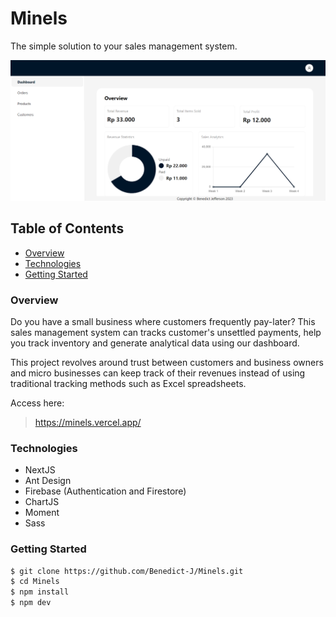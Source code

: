 <!-- This is a [Next.js](https://nextjs.org/) project bootstrapped with [`create-next-app`](https://github.com/vercel/next.js/tree/canary/packages/create-next-app).

## Getting Started

First, run the development server:

```bash
npm run dev
# or
yarn dev
# or
pnpm dev
```

Open [http://localhost:3000](http://localhost:3000) with your browser to see the result.

You can start editing the page by modifying `pages/index.tsx`. The page auto-updates as you edit the file.

[API routes](https://nextjs.org/docs/api-routes/introduction) can be accessed on [http://localhost:3000/api/hello](http://localhost:3000/api/hello). This endpoint can be edited in `pages/api/hello.ts`.

The `pages/api` directory is mapped to `/api/*`. Files in this directory are treated as [API routes](https://nextjs.org/docs/api-routes/introduction) instead of React pages.

This project uses [`next/font`](https://nextjs.org/docs/basic-features/font-optimization) to automatically optimize and load Inter, a custom Google Font.

## Learn More

To learn more about Next.js, take a look at the following resources:

- [Next.js Documentation](https://nextjs.org/docs) - learn about Next.js features and API.
- [Learn Next.js](https://nextjs.org/learn) - an interactive Next.js tutorial.

You can check out [the Next.js GitHub repository](https://github.com/vercel/next.js/) - your feedback and contributions are welcome!

## Deploy on Vercel

The easiest way to deploy your Next.js app is to use the [Vercel Platform](https://vercel.com/new?utm_medium=default-template&filter=next.js&utm_source=create-next-app&utm_campaign=create-next-app-readme) from the creators of Next.js.

Check out our [Next.js deployment documentation](https://nextjs.org/docs/deployment) for more details. -->

# Minels

The simple solution to your sales management system. 

![Alt Text](./public/images/dashboard_image.png)

## Table of Contents

- [Overview](#overview)
- [Technologies](#technologies)
- [Getting Started](#getting-started)

### Overview

Do you have a small business where customers frequently pay-later? This sales management system can tracks customer's unsettled payments, help you track inventory and generate analytical data using our dashboard.

This project revolves around trust between customers and business owners and micro businesses can keep track of their revenues instead of using traditional tracking methods such as Excel spreadsheets.

Access here:
> https://minels.vercel.app/

### Technologies

- NextJS
- Ant Design
- Firebase (Authentication and Firestore)
- ChartJS
- Moment
- Sass

### Getting Started

```bash
$ git clone https://github.com/Benedict-J/Minels.git
$ cd Minels
$ npm install
$ npm dev
```
